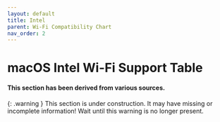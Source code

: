 ```yaml
---
layout: default
title: Intel
parent: Wi-Fi Compatibility Chart
nav_order: 2
---
```


# macOS Intel Wi-Fi Support Table
#### This section has been derived from various sources.

{: .warning }
This section is under construction. It may have missing or incomplete information! Wait until this warning is no longer present.